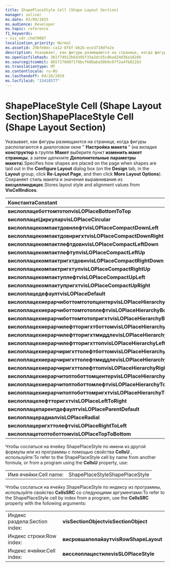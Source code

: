 ```yaml
---
title: ShapePlaceStyle Cell (Shape Layout Section)
manager: soliver
ms.date: 03/09/2015
ms.audience: Developer
ms.topic: reference
f1_keywords:
- vis_sdr.chm70007
localization_priority: Normal
ms.assetid: 29bfe8ec-ca12-8fbf-b62b-ece3710dfe2e
description: Указывает, как фигуры размещаются на странице, когда фигуры располагаются в диалоговом окне "Настройка макета" (на вкладке Конструктор в группе Макет выберите пункт изменить макет страницы, а затем щелкните Дополнительные параметры макета). Сохраняет стиль макета и значения выравнивания из Висцеллиндицес.
ms.openlocfilehash: 381f74912b64395f33a2dc55c0bad24d36a16286
ms.sourcegitcommit: 8657170d071f9bcf680aba50b9c07f2a4fb82283
ms.translationtype: MT
ms.contentlocale: ru-RU
ms.lasthandoff: 04/28/2019
ms.locfileid: "33418577"
---
```

# <a name="shapeplacestyle-cell-shape-layout-section"></a><span data-ttu-id="5f930-104">ShapePlaceStyle Cell (Shape Layout Section)</span><span class="sxs-lookup"><span data-stu-id="5f930-104">ShapePlaceStyle Cell (Shape Layout Section)</span></span>

<span data-ttu-id="5f930-105">Указывает, как фигуры размещаются на странице, когда фигуры располагаются в диалоговом окне " **Настройка макета** " (на вкладке **конструктор** в группе **Макет** выберите пункт **изменить макет страницы**, а затем щелкните **Дополнительные параметры макета**).</span><span class="sxs-lookup"><span data-stu-id="5f930-105">Specifies how shapes are placed on the page when shapes are laid out in the **Configure Layout** dialog box (on the **Design** tab, in the **Layout** group, click **Re-Layout Page**, and then click **More Layout Options**).</span></span> <span data-ttu-id="5f930-106">Сохраняет стиль макета и значения выравнивания из **висцеллиндицес**.</span><span class="sxs-lookup"><span data-stu-id="5f930-106">Stores layout style and alignment values from **VisCellIndices**.</span></span> 
  
|<span data-ttu-id="5f930-107">**Константа**</span><span class="sxs-lookup"><span data-stu-id="5f930-107">**Constant**</span></span>|<span data-ttu-id="5f930-108">**Значение**</span><span class="sxs-lookup"><span data-stu-id="5f930-108">**Value**</span></span>|
|:-----|:-----|
|<span data-ttu-id="5f930-109">**вислоплацеботтомтотоп**</span><span class="sxs-lookup"><span data-stu-id="5f930-109">**visLOPlaceBottomToTop**</span></span> <br/> |<span data-ttu-id="5f930-110">4 </span><span class="sxs-lookup"><span data-stu-id="5f930-110">4</span></span>  <br/> |
|<span data-ttu-id="5f930-111">**вислоплацеЦиркулар**</span><span class="sxs-lookup"><span data-stu-id="5f930-111">**visLOPlaceCircular**</span></span> <br/> |<span data-ttu-id="5f930-112">6 </span><span class="sxs-lookup"><span data-stu-id="5f930-112">6</span></span>  <br/> |
|<span data-ttu-id="5f930-113">**вислоплацекомпактдовнлефт**</span><span class="sxs-lookup"><span data-stu-id="5f930-113">**visLOPlaceCompactDownLeft**</span></span> <br/> |<span data-ttu-id="5f930-114">14 </span><span class="sxs-lookup"><span data-stu-id="5f930-114">14</span></span>  <br/> |
|<span data-ttu-id="5f930-115">**вислоплацекомпактдовнригхт**</span><span class="sxs-lookup"><span data-stu-id="5f930-115">**visLOPlaceCompactDownRight**</span></span> <br/> |<span data-ttu-id="5f930-116">7 </span><span class="sxs-lookup"><span data-stu-id="5f930-116">7</span></span>  <br/> |
|<span data-ttu-id="5f930-117">**вислоплацекомпактлефтдовн**</span><span class="sxs-lookup"><span data-stu-id="5f930-117">**visLOPlaceCompactLeftDown**</span></span> <br/> |<span data-ttu-id="5f930-118">13</span><span class="sxs-lookup"><span data-stu-id="5f930-118">13</span></span>  <br/> |
|<span data-ttu-id="5f930-119">**вислоплацекомпактлефтуп**</span><span class="sxs-lookup"><span data-stu-id="5f930-119">**visLOPlaceCompactLeftUp**</span></span> <br/> |<span data-ttu-id="5f930-120">12 </span><span class="sxs-lookup"><span data-stu-id="5f930-120">12</span></span>  <br/> |
|<span data-ttu-id="5f930-121">**вислоплацекомпактригхтдовн**</span><span class="sxs-lookup"><span data-stu-id="5f930-121">**visLOPlaceCompactRightDown**</span></span> <br/> |<span data-ttu-id="5f930-122">8 </span><span class="sxs-lookup"><span data-stu-id="5f930-122">8</span></span>  <br/> |
|<span data-ttu-id="5f930-123">**вислоплацекомпактригхтуп**</span><span class="sxs-lookup"><span data-stu-id="5f930-123">**visLOPlaceCompactRightUp**</span></span> <br/> |<span data-ttu-id="5f930-124">9 </span><span class="sxs-lookup"><span data-stu-id="5f930-124">9</span></span>  <br/> |
|<span data-ttu-id="5f930-125">**вислоплацекомпактуплефт**</span><span class="sxs-lookup"><span data-stu-id="5f930-125">**visLOPlaceCompactUpLeft**</span></span> <br/> |<span data-ttu-id="5f930-126">11 </span><span class="sxs-lookup"><span data-stu-id="5f930-126">11</span></span>  <br/> |
|<span data-ttu-id="5f930-127">**вислоплацекомпактупригхт**</span><span class="sxs-lookup"><span data-stu-id="5f930-127">**visLOPlaceCompactUpRight**</span></span> <br/> |<span data-ttu-id="5f930-128">10 </span><span class="sxs-lookup"><span data-stu-id="5f930-128">10</span></span>  <br/> |
|<span data-ttu-id="5f930-129">**вислоплацедефаулт**</span><span class="sxs-lookup"><span data-stu-id="5f930-129">**visLOPlaceDefault**</span></span> <br/> |<span data-ttu-id="5f930-130">нуль</span><span class="sxs-lookup"><span data-stu-id="5f930-130">0</span></span>  <br/> |
|<span data-ttu-id="5f930-131">**вислоплацехиерарчиботтомтотопцентер**</span><span class="sxs-lookup"><span data-stu-id="5f930-131">**visLOPlaceHierarchyBottomToTopCenter**</span></span> <br/> |<span data-ttu-id="5f930-132">двадцать</span><span class="sxs-lookup"><span data-stu-id="5f930-132">20</span></span>  <br/> |
|<span data-ttu-id="5f930-133">**вислоплацехиерарчиботтомтотоплефт**</span><span class="sxs-lookup"><span data-stu-id="5f930-133">**visLOPlaceHierarchyBottomToTopLeft**</span></span> <br/> |<span data-ttu-id="5f930-134">19</span><span class="sxs-lookup"><span data-stu-id="5f930-134">19</span></span>  <br/> |
|<span data-ttu-id="5f930-135">**вислоплацехиерарчиботтомтотопригхт**</span><span class="sxs-lookup"><span data-stu-id="5f930-135">**visLOPlaceHierarchyBottomToTopRight**</span></span> <br/> |<span data-ttu-id="5f930-136">21</span><span class="sxs-lookup"><span data-stu-id="5f930-136">21</span></span>  <br/> |
|<span data-ttu-id="5f930-137">**вислоплацехиерарчилефтторигхтботтом**</span><span class="sxs-lookup"><span data-stu-id="5f930-137">**visLOPlaceHierarchyLeftToRightBottom**</span></span> <br/> |<span data-ttu-id="5f930-138">открыт</span><span class="sxs-lookup"><span data-stu-id="5f930-138">24</span></span>  <br/> |
|<span data-ttu-id="5f930-139">**вислоплацехиерарчилефтторигхтмиддле**</span><span class="sxs-lookup"><span data-stu-id="5f930-139">**visLOPlaceHierarchyLeftToRightMiddle**</span></span> <br/> |<span data-ttu-id="5f930-140">23</span><span class="sxs-lookup"><span data-stu-id="5f930-140">23</span></span>  <br/> |
|<span data-ttu-id="5f930-141">**вислоплацехиерарчилефтторигхттоп**</span><span class="sxs-lookup"><span data-stu-id="5f930-141">**visLOPlaceHierarchyLeftToRightTop**</span></span> <br/> |<span data-ttu-id="5f930-142">22</span><span class="sxs-lookup"><span data-stu-id="5f930-142">22</span></span>  <br/> |
|<span data-ttu-id="5f930-143">**вислоплацехиерарчиригхттолефтботтом**</span><span class="sxs-lookup"><span data-stu-id="5f930-143">**visLOPlaceHierarchyRightToLeftBottom**</span></span> <br/> |<span data-ttu-id="5f930-144">27</span><span class="sxs-lookup"><span data-stu-id="5f930-144">27</span></span>  <br/> |
|<span data-ttu-id="5f930-145">**вислоплацехиерарчиригхттолефтмиддле**</span><span class="sxs-lookup"><span data-stu-id="5f930-145">**visLOPlaceHierarchyRightToLeftMiddle**</span></span> <br/> |<span data-ttu-id="5f930-146">26</span><span class="sxs-lookup"><span data-stu-id="5f930-146">26</span></span>  <br/> |
|<span data-ttu-id="5f930-147">**вислоплацехиерарчиригхттолефттоп**</span><span class="sxs-lookup"><span data-stu-id="5f930-147">**visLOPlaceHierarchyRightToLeftTop**</span></span> <br/> |<span data-ttu-id="5f930-148">25</span><span class="sxs-lookup"><span data-stu-id="5f930-148">25</span></span>  <br/> |
|<span data-ttu-id="5f930-149">**вислоплацехиерарчитоптоботтомцентер**</span><span class="sxs-lookup"><span data-stu-id="5f930-149">**visLOPlaceHierarchyTopToBottomCenter**</span></span> <br/> |<span data-ttu-id="5f930-150">17 </span><span class="sxs-lookup"><span data-stu-id="5f930-150">17</span></span>  <br/> |
|<span data-ttu-id="5f930-151">**вислоплацехиерарчитоптоботтомлефт**</span><span class="sxs-lookup"><span data-stu-id="5f930-151">**visLOPlaceHierarchyTopToBottomLeft**</span></span> <br/> |<span data-ttu-id="5f930-152">16 </span><span class="sxs-lookup"><span data-stu-id="5f930-152">16</span></span>  <br/> |
|<span data-ttu-id="5f930-153">**вислоплацехиерарчитоптоботтомригхт**</span><span class="sxs-lookup"><span data-stu-id="5f930-153">**visLOPlaceHierarchyTopToBottomRight**</span></span> <br/> |<span data-ttu-id="5f930-154">18 </span><span class="sxs-lookup"><span data-stu-id="5f930-154">18</span></span>  <br/> |
|<span data-ttu-id="5f930-155">**вислоплацелефтторигхт**</span><span class="sxs-lookup"><span data-stu-id="5f930-155">**visLOPlaceLeftToRight**</span></span> <br/> |<span data-ttu-id="5f930-156">2</span><span class="sxs-lookup"><span data-stu-id="5f930-156">2</span></span>  <br/> |
|<span data-ttu-id="5f930-157">**вислоплацепарентдефаулт**</span><span class="sxs-lookup"><span data-stu-id="5f930-157">**visLOPlaceParentDefault**</span></span> <br/> |<span data-ttu-id="5f930-158">15 </span><span class="sxs-lookup"><span data-stu-id="5f930-158">15</span></span>  <br/> |
|<span data-ttu-id="5f930-159">**вислоплацерадиал**</span><span class="sxs-lookup"><span data-stu-id="5f930-159">**visLOPlaceRadial**</span></span> <br/> |<span data-ttu-id="5f930-160">4</span><span class="sxs-lookup"><span data-stu-id="5f930-160">3</span></span>  <br/> |
|<span data-ttu-id="5f930-161">**вислоплацеригхттолефт**</span><span class="sxs-lookup"><span data-stu-id="5f930-161">**visLOPlaceRightToLeft**</span></span> <br/> |<span data-ttu-id="5f930-162">5 </span><span class="sxs-lookup"><span data-stu-id="5f930-162">5</span></span>  <br/> |
|<span data-ttu-id="5f930-163">**вислоплацетоптоботтом**</span><span class="sxs-lookup"><span data-stu-id="5f930-163">**visLOPlaceTopToBottom**</span></span> <br/> |<span data-ttu-id="5f930-164">1,1</span><span class="sxs-lookup"><span data-stu-id="5f930-164">1</span></span>  <br/> |
   
<span data-ttu-id="5f930-165">Чтобы сослаться на ячейку ShapePlaceStyle по имени из другой формулы или из программы с помощью свойства **CellsU** , используйте:</span><span class="sxs-lookup"><span data-stu-id="5f930-165">To refer to the ShapePlaceStyle cell by name from another formula, or from a program using the **CellsU** property, use:</span></span> 
  
|||
|:-----|:-----|
|<span data-ttu-id="5f930-166">Имя ячейки:</span><span class="sxs-lookup"><span data-stu-id="5f930-166">Cell name:</span></span>  <br/> |<span data-ttu-id="5f930-167">ShapePlaceStyle</span><span class="sxs-lookup"><span data-stu-id="5f930-167">ShapePlaceStyle</span></span>  <br/> |
   
<span data-ttu-id="5f930-168">Чтобы сослаться на ячейку ShapePlaceStyle по индексу из программы, используйте свойство **CellsSRC** со следующими аргументами:</span><span class="sxs-lookup"><span data-stu-id="5f930-168">To refer to the ShapePlaceStyle cell by index from a program, use the **CellsSRC** property with the following arguments:</span></span> 
  
|||
|:-----|:-----|
|<span data-ttu-id="5f930-169">Индекс раздела:</span><span class="sxs-lookup"><span data-stu-id="5f930-169">Section index:</span></span>  <br/> |<span data-ttu-id="5f930-170">**visSectionObject**</span><span class="sxs-lookup"><span data-stu-id="5f930-170">**visSectionObject**</span></span> <br/> |
|<span data-ttu-id="5f930-171">Индекс строки:</span><span class="sxs-lookup"><span data-stu-id="5f930-171">Row index:</span></span>  <br/> |<span data-ttu-id="5f930-172">**висровшапелайаут**</span><span class="sxs-lookup"><span data-stu-id="5f930-172">**visRowShapeLayout**</span></span> <br/> |
|<span data-ttu-id="5f930-173">Индекс ячейки:</span><span class="sxs-lookup"><span data-stu-id="5f930-173">Cell index:</span></span>  <br/> |<span data-ttu-id="5f930-174">**висслоплацестиле**</span><span class="sxs-lookup"><span data-stu-id="5f930-174">**visSLOPlaceStyle**</span></span> <br/> |
   

